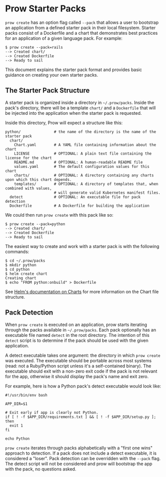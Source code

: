 # Prow Starter Packs

`prow create` has an option flag called `--pack` that allows a user to bootstrap an application
from a defined starter pack in their local filesystem. Starter packs consist of a Dockerfile and
a chart that demonstrates best practices for an application of a given language pack. For example:

```
$ prow create --pack=rails
--> Created chart/
--> Created Dockerfile
--> Ready to sail
```

This document explains the starter pack format and provides basic guidance on creating your own
starter packs.

## The Starter Pack Structure

A starter pack is organized inside a directory in `~/.prow/packs`. Inside the pack's directory,
there will be a template `chart/` and a `Dockerfile` that will be injected into the application
when the starter pack is requested.

Inside this directory, Prow will expect a structure like this:

```
python/               # the name of the directory is the name of the starter pack
  chart/
    Chart.yaml        # A YAML file containing information about the chart
    LICENSE           # OPTIONAL: A plain text file containing the license for the chart
    README.md         # OPTIONAL: A human-readable README file
    values.yaml       # The default configuration values for this chart
    charts/           # OPTIONAL: A directory containing any charts upon which this chart depends.
    templates/        # OPTIONAL: A directory of templates that, when combined with values,
                      # will generate valid Kubernetes manifest files.
  detect              # OPTIONAL: An executable file for pack detection
  Dockerfile          # A Dockerfile for building the application
```

We could then run `prow create` with this pack like so:

```
$ prow create --pack=python
--> Created chart/
--> Created Dockerfile
--> Ready to sail
```

The easiest way to create and work with a starter pack is with the following commands:

```
$ cd ~/.prow/packs
$ mkdir python
$ cd python
$ helm create chart
Creating chart
$ echo "FROM python:onbuild" > Dockerfile
```

See [Helm's documentation on Charts][charts] for more information on the Chart file structure.

## Pack Detection

When `prow create` is executed on an application, prow starts iterating through the packs available
in `~/.prow/packs`. Each pack optionally has an executable file named `detect` in the root
directory. The intention of this `detect` script is to determine if the pack should be used with
the given application.

A detect executable takes one argument: the directory in which `prow create` was executed. The
executable should be portable across most systems (read: not a Ruby/Python script unless it's
a self-contained binary). The executable should exit with a non-zero exit code if the pack is not
relevant for the app, otherwise it should display the pack's name and exit zero.

For example, here is how a Python pack's detect executable would look like:

```
#!/usr/bin/env bash

APP_DIR=$1

# Exit early if app is clearly not Python.
if [ ! -f $APP_DIR/requirements.txt ] && [ ! -f $APP_DIR/setup.py ]; then
  exit 1
fi

echo Python
```

`prow create` iterates through packs alphabetically with a "first one wins" approach to detection.
If a pack does not include a detect executable, it is considered a "loser". Pack detection can be
overridden with the `--pack` flag. The detect script will not be considered and prow will bootstrap
the app with the pack, no questions asked.

[charts]: https://github.com/kubernetes/helm/blob/master/docs/charts.md
